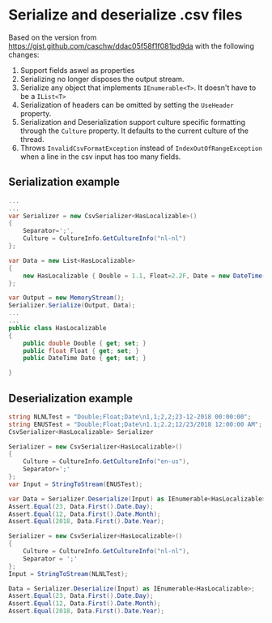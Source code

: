 
# Serialize and deserialize .csv files

Based on the version from https://gist.github.com/caschw/ddac05f58f1f081bd9da with the following changes:
1. Support fields aswel as properties
1. Serializing no longer disposes the output stream.
1. Serialize any object that implements  ```IEnumerable<T>```. It doesn't have to be a ```IList<T>```
1. Serialization of headers can be omitted by setting the ```UseHeader``` property.
1. Serialization and Deserialization support culture specific formatting through the ```Culture``` property. It defaults to the current culture of the thread.
1. Throws ```InvalidCsvFormatException``` instead of ```IndexOutOfRangeException``` when a line in the csv input has too many fields.



## Serialization example

```csharp
...
...
var Serializer = new CsvSerializer<HasLocalizable>()
{
    Separator=';',
    Culture = CultureInfo.GetCultureInfo("nl-nl")
};

var Data = new List<HasLocalizable>
{
    new HasLocalizable { Double = 1.1, Float=2.2F, Date = new DateTime(2018,12,23)},
};

var Output = new MemoryStream();
Serializer.Serialize(Output, Data);
...
...
public class HasLocalizable
{
    public double Double { get; set; }
    public float Float { get; set; }
    public DateTime Date { get; set; }

}
```

## Deserialization example

```csharp
string NLNLTest = "Double;Float;Date\n1,1;2,2;23-12-2018 00:00:00";
string ENUSTest = "Double;Float;Date\n1.1;2.2;12/23/2018 12:00:00 AM";
CsvSerializer<HasLocalizable> Serializer

Serializer = new CsvSerializer<HasLocalizable>()
{
    Culture = CultureInfo.GetCultureInfo("en-us"),
    Separator=';'
};
var Input = StringToStream(ENUSTest);

var Data = Serializer.Deserialize(Input) as IEnumerable<HasLocalizable>;
Assert.Equal(23, Data.First().Date.Day);
Assert.Equal(12, Data.First().Date.Month);
Assert.Equal(2018, Data.First().Date.Year);

Serializer = new CsvSerializer<HasLocalizable>()
{
    Culture = CultureInfo.GetCultureInfo("nl-nl"),
    Separator = ';'
};
Input = StringToStream(NLNLTest);

Data = Serializer.Deserialize(Input) as IEnumerable<HasLocalizable>;
Assert.Equal(23, Data.First().Date.Day);
Assert.Equal(12, Data.First().Date.Month);
Assert.Equal(2018, Data.First().Date.Year);

```

